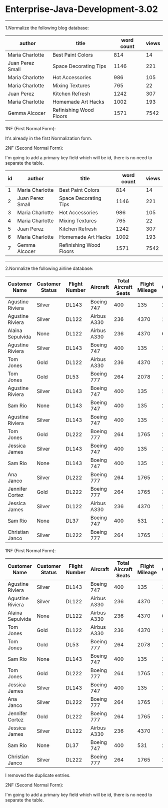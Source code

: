 # Enterprise-Java-Development-3.02

---
1.Normalize the following blog database:

|author          |title                |word count|views|
|----------------|---------------------|----------|-----|
|Maria Charlotte|Best Paint Colors|814|14|
|Juan Perez	Small|Space Decorating Tips|1146|221|
|Maria Charlotte|Hot Accessories|986|105|
|Maria Charlotte|Mixing Textures|765|22|
|Juan Perez|Kitchen Refresh|1242|307|
|Maria Charlotte|Homemade Art Hacks|1002|193|
|Gemma Alcocer|Refinishing Wood Floors|1571|7542|

1NF (First Normal Form):

It's already in the first Normalization form.

2NF (Second Normal Form):

I'm going to add a primary key field which will be id, there is no need to separate the table.


|id|author          |title                |word count|views|
|--|----------------|---------------------|----------|-----|
|1 |Maria Charlotte|Best Paint Colors|814|14|
|2 |Juan Perez	Small|Space Decorating Tips|1146|221|
|3 |Maria Charlotte|Hot Accessories|986|105|
|4 |Maria Charlotte|Mixing Textures|765|22|
|5 |Juan Perez|Kitchen Refresh|1242|307|
|6 |Maria Charlotte|Homemade Art Hacks|1002|193|
|7 |Gemma Alcocer|Refinishing Wood Floors|1571|7542|


---
2.Normalize the following airline database:

|Customer Name	  |Customer Status|Flight Number	|Aircraft|	Total Aircraft Seats	|Flight Mileage	|Total Customer Mileage|
|-----------------|---------------|---------------|--------|--------|--------|--------|
|Agustine Riviera	|Silver	|DL143	|Boeing 747|	400|	135	|115235|
|Agustine Riviera	|Silver|	DL122	|Airbus A330|236|	4370	|115235|
|Alaina Sepulvida	|None|	DL122|	Airbus A330|	236	|4370	|6008|
|Agustine Riviera	|Silver|	DL143|	Boeing 747|	400|	135	|115235|
|Tom Jones	|Gold	|DL122|	Airbus A330|	236|	4370	|205767|
|Tom Jones	|Gold|	DL53	|Boeing 777	|264|	2078	|205767|
|Agustine Riviera|	Silver	|DL143|	Boeing 747	|400|	135	|115235|
|Sam Rio	|None	|DL143|	Boeing 747|	400|	135|	2653|
|Agustine Riviera	|Silver	|DL143|	Boeing 747	|400	|135	|115235|
|Tom Jones	|Gold	|DL222|	Boeing 777	|264	|1765	|205767|
|Jessica James	|Silver	|DL143	|Boeing 747|400	|135	|127656|
|Sam Rio	|None|	DL143|	Boeing 747	|400	|135|	2653|
|Ana Janco	|Silver|	DL222|	Boeing 777|	264|	1765	|136773|
|Jennifer Cortez|	Gold|	DL222	|Boeing 777	|264	|1765	|300582|
|Jessica James	|Silver	|DL122	|Airbus A330	|236|	4370	|127656|
|Sam Rio	|None	|DL37	|Boeing 747	|400	|531	|2653|
|Christian Janco|	Silver	|DL222	|Boeing 777	|264	|1765	|14642|

1NF (First Normal Form):

|Customer Name	  |Customer Status|Flight Number	|Aircraft|	Total Aircraft Seats	|Flight Mileage	|Total Customer Mileage|
|-----------------|---------------|---------------|--------|--------|--------|--------|
|Agustine Riviera	|Silver	|DL143	|Boeing 747|	400|	135	|115235|
|Agustine Riviera	|Silver|	DL122	|Airbus A330|236|	4370	|115235|
|Alaina Sepulvida	|None|	DL122|	Airbus A330|	236	|4370	|6008|
|Tom Jones	|Gold	|DL122|	Airbus A330|	236|	4370	|205767|
|Tom Jones	|Gold|	DL53	|Boeing 777	|264|	2078	|205767|
|Sam Rio	|None	|DL143|	Boeing 747|	400|	135|	2653|
|Tom Jones	|Gold	|DL222|	Boeing 777	|264	|1765	|205767|
|Jessica James	|Silver	|DL143	|Boeing 747|400	|135	|127656|
|Ana Janco	|Silver|	DL222|	Boeing 777|	264|	1765	|136773|
|Jennifer Cortez|	Gold|	DL222	|Boeing 777	|264	|1765	|300582|
|Jessica James	|Silver	|DL122	|Airbus A330	|236|	4370	|127656|
|Sam Rio	|None	|DL37	|Boeing 747	|400	|531	|2653|
|Christian Janco|	Silver	|DL222	|Boeing 777	|264	|1765	|14642|

I removed the duplicate entries.


2NF (Second Normal Form):

I'm going to add a primary key field which will be id, there is no need to separate the table.

